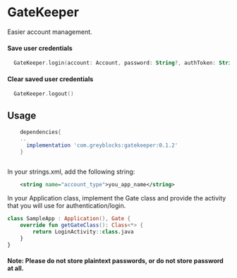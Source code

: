 # GateKeeper
 Easier account management. 

#### Save user credentials
``` kotlin
  GateKeeper.login(account: Account, password: String?, authToken: String, userData: Bundle?) 
  ```
#### Clear saved user credentials
``` kotlin
  GateKeeper.logout()
```
## Usage
```groovy
    dependencies{
    ..
      implementation 'com.greyblocks:gatekeeper:0.1.2'
    }
  
   ```
In your strings.xml, add the following string:
```xml
    <string name="account_type">you_app_name</string>
```
In your Application class, implement the Gate class and provide the activity that you will use for authentication/login.
```kotlin
class SampleApp : Application(), Gate {
    override fun getGateClass(): Class<*> {
        return LoginActivity::class.java
    }
}

```


#### Note: Please do not store plaintext passwords, or do not store password at all.
